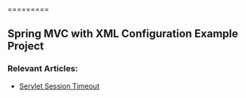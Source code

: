 =========

## Spring MVC with XML Configuration Example Project


### Relevant Articles: 
- [Servlet Session Timeout](http://www.baeldung.com/servlet-session-timeout)
